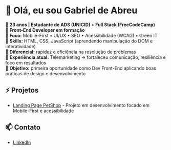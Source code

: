 # 👋 Olá, eu sou Gabriel de Abreu

🔹 **23 anos | Estudante de ADS (UNICID) + Full Stack (FreeCodeCamp)**  
🔹 **Front-End Developer em formação**  
🔹 **Foco:** Mobile-First • UI/UX • SEO • Acessibilidade (WCAG) • Green IT  
🔹 **Skills:** HTML, CSS, JavaScript (aprendendo manipulação do DOM e interatividade)  
🔹 **Diferencial:** rapidez e eficiência na resolução de problemas  
🔹 **Experiência atual:** Telemarketing → fortaleceu comunicação, resiliência e foco em resultados  
🔹 **Objetivo:** primeira oportunidade como Dev Front-End aplicando boas práticas de design e desenvolvimento

## ⚡ Projetos
- [Landing Page PetShop](https://github.com/Gabigoubi/landing-page-petshop) - Projeto em desenvolvimento focado em Mobile-First e acessibilidade  

## 📫 Contato
- [LinkedIn](https://www.linkedin.com/in/gabriel-de-abreu-4a6804378/)
